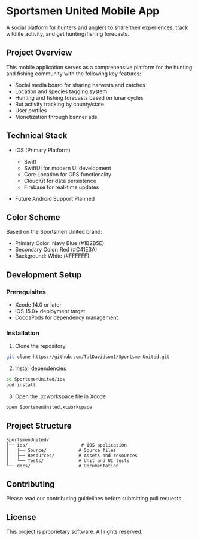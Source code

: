 # Sportsmen United Mobile App

A social platform for hunters and anglers to share their experiences, track wildlife activity, and get hunting/fishing forecasts.

## Project Overview

This mobile application serves as a comprehensive platform for the hunting and fishing community with the following key features:

- Social media board for sharing harvests and catches
- Location and species tagging system
- Hunting and fishing forecasts based on lunar cycles
- Rut activity tracking by county/state
- User profiles
- Monetization through banner ads

## Technical Stack

- iOS (Primary Platform)
  - Swift
  - SwiftUI for modern UI development
  - Core Location for GPS functionality
  - CloudKit for data persistence
  - Firebase for real-time updates

- Future Android Support Planned

## Color Scheme

Based on the Sportsmen United brand:
- Primary Color: Navy Blue (#1B2B5E)
- Secondary Color: Red (#C41E3A)
- Background: White (#FFFFFF)

## Development Setup

### Prerequisites
- Xcode 14.0 or later
- iOS 15.0+ deployment target
- CocoaPods for dependency management

### Installation
1. Clone the repository
```bash
git clone https://github.com/TalDavidson1/SportsmenUnited.git
```

2. Install dependencies
```bash
cd SportsmenUnited/ios
pod install
```

3. Open the .xcworkspace file in Xcode
```bash
open SportsmenUnited.xcworkspace
```

## Project Structure

```
SportsmenUnited/
├── ios/                    # iOS application
│   ├── Source/            # Source files
│   ├── Resources/         # Assets and resources
│   └── Tests/             # Unit and UI tests
└── docs/                  # Documentation
```

## Contributing

Please read our contributing guidelines before submitting pull requests.

## License

This project is proprietary software. All rights reserved.
